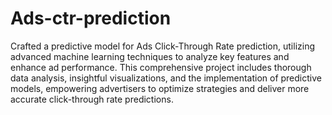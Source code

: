 # Ads-ctr-prediction
Crafted a  predictive  model for Ads Click-Through  Rate  prediction,  utilizing advanced  machine  learning techniques to analyze  key  features  and  enhance  ad   performance.  This  comprehensive   project  includes  thorough  data  analysis, insightful visualizations, and the implementation of predictive models, empowering advertisers to optimize strategies and deliver more accurate click-through rate predictions.
